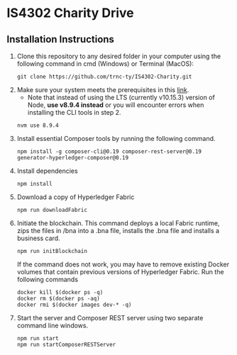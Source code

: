 # IS4302 Charity Drive
## Installation Instructions
1. Clone this repository to any desired folder in your computer using the following command in cmd (Windows) or Terminal (MacOS):
    ```
    git clone https://github.com/trnc-ty/IS4302-Charity.git
    ```
2. Make sure your system meets the prerequisites in this [link](https://hyperledger.github.io/composer/v0.19/installing/installing-prereqs.html#macos).
    * Note that instead of using the LTS (currently v10.15.3) version of Node, __use v8.9.4 instead__ or you will encounter errors when installing the CLI tools in step 2.
    ```
    nvm use 8.9.4
    ```
3. Install essential Composer tools by running the following command.
    ```
    npm install -g composer-cli@0.19 composer-rest-server@0.19 generator-hyperledger-composer@0.19
    ``` 
4. Install dependencies
    ```
    npm install
    ```
5. Download a copy of Hyperledger Fabric
    ```
    npm run downloadFabric
    ```
6.  Initiate the blockchain. This command deploys a local Fabric runtime, zips the files in /bna into a .bna file, installs the .bna file and installs a business card.
    ```
    npm run initBlockchain
    ```
    If the command does not work, you may have to remove existing Docker volumes that contain previous versions of Hyperledger Fabric. Run the following commands
    ```
    docker kill $(docker ps -q)
    docker rm $(docker ps -aq)
    docker rmi $(docker images dev-* -q)
    ```
7.  Start the server and Composer REST server using two separate command line windows.
    ```
    npm run start
    npm run startComposerRESTServer
    ```